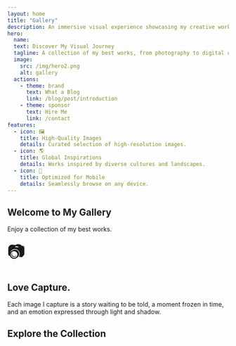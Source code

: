 ```yaml
---
layout: home
title: "Gallery"
description: An immersive visual experience showcasing my creative works.
hero:
  name: 
  text: Discover My Visual Journey 
  tagline: A collection of my best works, from photography to digital creations. 
  image:
    src: /img/hero2.png
    alt: gallery
  actions:
    - theme: brand
      text: What a Blog
      link: /blog/post/introduction
    - theme: sponsor
      text: Hire Me
      link: /contact
features:
  - icon: 🖼️
    title: High-Quality Images
    details: Curated selection of high-resolution images.
  - icon: 🌎
    title: Global Inspirations
    details: Works inspired by diverse cultures and landscapes.
  - icon: 📱
    title: Optimized for Mobile
    details: Seamlessly browse on any device.
---
```


<section>

<div class="gallery-content">
<div>
  <h2>Welcome to My Gallery</h2>
  <p> Enjoy a collection of my best works. </p>
</div>
</div>

<div> 
<HeroParallax>
  <span style="font-size: 2.5rem;">📷</span>
  <h1>Love Capture.</h1>
  <p>Each image I capture is a story waiting to be told, a moment frozen in time, and an emotion expressed through light and shadow.</p>
</HeroParallax>
</div>
</section>

<section class="gallery-content">
  <div>
    <h2>Explore the Collection</h2>
  </div>
 
  <ClientOnly>
    <GalleryMasonry />
    <GalleryCarousel />
  </ClientOnly>
</section>

<script setup>

import HeroParallax from './.vitepress/theme/components/HeroParallax.vue';

</script>

